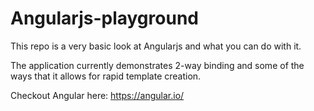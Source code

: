 Angularjs-playground
====================

This repo is a very basic look at Angularjs and what you can do with it.

The application currently demonstrates 2-way binding and some of the ways that 
it allows for rapid template creation.

Checkout Angular here: https://angular.io/